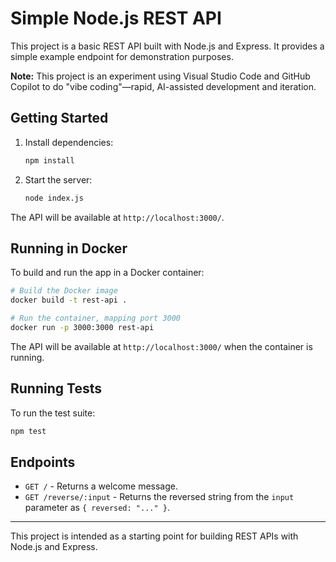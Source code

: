 # Simple Node.js REST API

This project is a basic REST API built with Node.js and Express. It provides a simple example endpoint for demonstration purposes.

**Note:** This project is an experiment using Visual Studio Code and GitHub Copilot to do "vibe coding"—rapid, AI-assisted development and iteration.

## Getting Started

1. Install dependencies:
   ```bash
   npm install
   ```
2. Start the server:
   ```bash
   node index.js
   ```

The API will be available at `http://localhost:3000/`.

## Running in Docker

To build and run the app in a Docker container:

```bash
# Build the Docker image
docker build -t rest-api .

# Run the container, mapping port 3000
docker run -p 3000:3000 rest-api
```

The API will be available at `http://localhost:3000/` when the container is running.

## Running Tests

To run the test suite:
```bash
npm test
```

## Endpoints
- `GET /` - Returns a welcome message.
- `GET /reverse/:input` - Returns the reversed string from the `input` parameter as `{ reversed: "..." }`.

---

This project is intended as a starting point for building REST APIs with Node.js and Express.
